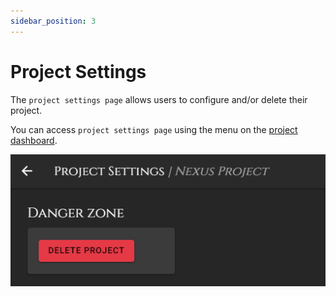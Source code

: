 ```yaml
---
sidebar_position: 3
---
```


# Project Settings
The `project settings page` allows users to configure and/or delete their project.

You can access `project settings page` using the menu on the [project dashboard](./project.md).

![Sections](/img/dashboard/project_settings.png)